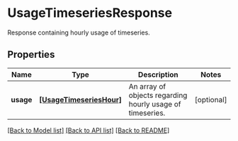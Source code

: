 # UsageTimeseriesResponse

Response containing hourly usage of timeseries.

## Properties
Name | Type | Description | Notes
------------ | ------------- | ------------- | -------------
**usage** | [**[UsageTimeseriesHour]**](UsageTimeseriesHour.md) | An array of objects regarding hourly usage of timeseries. | [optional] 

[[Back to Model list]](README.md#documentation-for-models) [[Back to API list]](README.md#documentation-for-api-endpoints) [[Back to README]](README.md)


